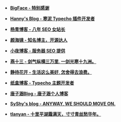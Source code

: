 + **[BigFace - 特别感谢](http://doodo.cn)**

+ **[Hanny's Blog - 寒泥 Typecho 插件开发者](http://doodo.cn)**

+ **[杨青博客 - 八年 SEO 女站长](https://www.yangqq.net/)**

+ **[颜海镜 - 知名博主，开源达人](http://yanhaijing.com)**

+ **[小夜博客 - 服务器 SEO 提供](https://www.vpsmm.com)**

+ **[燕十三 - 剑气纵横三万里, 一剑光寒十九洲。](https://www.yanshisan.cn)**

+ **[静待花开 - 生活这么美好, 怎舍得去浪费。](http://www.yanzhaochang.top)**

+ **[纸盒博客 - Typecho 主题开发者](https://zhebk.cn/)**

+ **[唐子涵Blog - 唐子涵个人博客](http://www.zihanzy.com)**

+ **[SyShy's blog - ANYWAY, WE SHOULD MOVE ON.](https://www.syshy.net/)**

+ **[tlanyan - 十里平湖霜满天，寸寸青丝愁华年。](https://tlanyan.me/)**